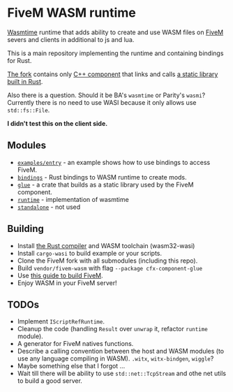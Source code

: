# FiveM WASM runtime
[Wasmtime](https://wasmtime.dev) runtime that adds ability to create and use WASM files on [FiveM](https://fivem.net) severs and clients in additional to js and lua.

This is a main repository implementing the runtime and containing bindings for Rust.

[The fork](https://github.com/zottce/fivem) contains only [C++ component](https://github.com/ZOTTCE/fivem/tree/wasm/code/components/citizen-scripting-wasm) that links and calls [a static library built in Rust](glue/).

Also there is a question. Should it be BA's `wasmtime` or Parity's `wasmi`? Currently there is no need to use WASI because it only allows use `std::fs::File`.

**I didn't test this on the client side.**

## Modules
* [`examples/entry`](examples/entry/) - an example shows how to use bindings to access FiveM.
* [`bindings`](bindings/) - Rust bindings to WASM runtime to create mods.
* [`glue`](glue/) - a crate that builds as a static library used by the FiveM component.
* [`runtime`](runtime/) - implementation of wasmtime
* [`standalone`](standalone/) - not used

## Building
* Install [the Rust compiler](https://rust-lang.org) and WASM toolchain (wasm32-wasi)
* Install `cargo-wasi` to build example or your scripts.
* Clone the FiveM fork with all submodules (including this repo).
* Build `vendor/fivem-wasm` with flag `--package cfx-component-glue`
* Use [this guide to build FiveM](https://github.com/citizenfx/fivem/blob/master/docs/building.md).
* Enjoy WASM in your FiveM server!

## TODOs
* Implement `IScriptRefRuntime`.
* Cleanup the code (handling `Result` over `unwrap` it, refactor `runtime` module).
* A generator for FiveM natives functions.
* Describe a calling convention between the host and WASM modules (to use any language compiling in WASM). `.witx`, `witx-bindgen`, `wiggle`?
* Maybe something else that I forgot ...
* Wait till there will be ability to use `std::net::TcpStream` and othe net utils to build a good server.
